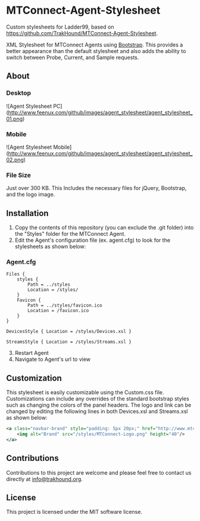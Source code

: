 # MTConnect-Agent-Stylesheet

Custom stylesheets for Ladder99, based on https://github.com/TrakHound/MTConnect-Agent-Stylesheet.

XML Stylesheet for MTConnect Agents using [Bootstrap](http://getbootstrap.com/). This provides a better appearance than the default stylesheet and also adds the ability to switch between Probe, Current, and Sample requests.


## About

### Desktop

![Agent Stylesheet PC] (http://www.feenux.com/github/images/agent_stylesheet/agent_stylesheet_01.png)

### Mobile

![Agent Stylesheet Mobile] (http://www.feenux.com/github/images/agent_stylesheet/agent_stylesheet_02.png)

### File Size

Just over 300 KB. This Includes the necessary files for jQuery, Bootstrap, and the logo image.


## Installation

1. Copy the contents of this repository (you can exclude the .git folder) into the "Styles" folder for the MTConnect Agent.
2. Edit the Agent's configuration file (ex. agent.cfg) to look for the stylesheets as shown below:

### Agent.cfg

```
Files {
    styles {
        Path = ../styles
        Location = /styles/
    }
    Favicon {
        Path = ../styles/favicon.ico
        Location = /favicon.ico
    }
}

DevicesStyle { Location = /styles/Devices.xsl }

StreamsStyle { Location = /styles/Streams.xsl }

```

3. Restart Agent
4. Navigate to Agent's url to view


## Customization

This stylesheet is easily customizable using the Custom.css file. Customizations can include any overrides of the standard bootstrap styles such as changing the colors of the panel headers. The logo and link can be changed by editing the following lines in both Devices.xsl and Streams.xsl as shown below:

```xml
<a class="navbar-brand" style="padding: 5px 20px;" href="http://www.mtconnect.org">
	<img alt="Brand" src="/styles/MTConnect-Logo.png" height="40"/>
</a>
```


## Contributions

Contributions to this project are welcome and please feel free to contact us directly at info@trakhound.org.


## License

This project is licensed under the MIT software license.
